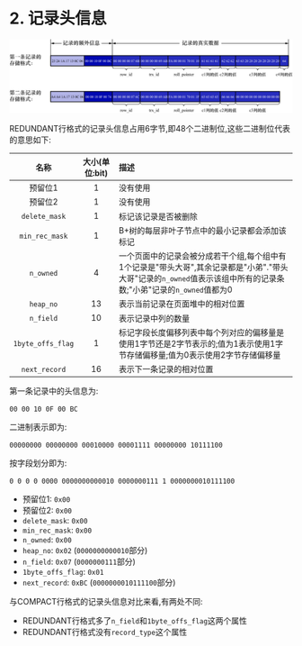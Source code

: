 # 2. 记录头信息

![REDUNDANT行格式下2条记录的具体格式](./img/REDUNDANT行格式下2条记录的具体格式.jpg)

REDUNDANT行格式的记录头信息占用6字节,即48个二进制位,这些二进制位代表的意思如下:

|        名称         | 大小(单位:bit) | 描述                                                                                                |
|:-----------------:|:----------:|:--------------------------------------------------------------------------------------------------|
|       预留位1        |     1      | 没有使用                                                                                              |
|       预留位2        |     1      | 没有使用                                                                                              |
|   `delete_mask`   |     1      | 标记该记录是否被删除                                                                                        |
|  `min_rec_mask`   |     1      | B+树的每层非叶子节点中的最小记录都会添加该标记                                                                          |
|     `n_owned`     |     4      | 一个页面中的记录会被分成若干个组,每个组中有1个记录是"带头大哥",其余记录都是"小弟"."带头大哥"记录的`n_owned`值表示该组中所有的记录条数;"小弟"记录的`n_owned`值都为0 |
|     `heap_no`     |     13     | 表示当前记录在页面堆中的相对位置                                                                                  |
|     `n_field`     |     10     | 表示记录中列的数量                                                                                         |
| `1byte_offs_flag` |     1      | 标记字段长度偏移列表中每个列对应的偏移量是使用1字节还是2字节表示的;值为1表示使用1字节存储偏移量;值为0表示使用2字节存储偏移量                                |
|   `next_record`   |     16     | 表示下一条记录的相对位置                                                                                      |

第一条记录中的头信息为:

```
00 00 10 0F 00 BC
```

二进制表示即为:

```
00000000 00000000 00010000 00001111 00000000 10111100
```

按字段划分即为:

```
0 0 0 0 0000 0000000000010 0000000111 1 0000000010111100
```

- 预留位1: `0x00`
- 预留位2: `0x00`
- `delete_mask`: `0x00`
- `min_rec_mask`: `0x00`
- `n_owned`: `0x00`
- `heap_no`: `0x02` (`0000000000010`部分)
- `n_field`: `0x07` (`0000000111`部分)
- `1byte_offs_flag`: `0x01`
- `next_record`: `0xBC` (`0000000010111100`部分)

与COMPACT行格式的记录头信息对比来看,有两处不同:

- REDUNDANT行格式多了`n_field`和`1byte_offs_flag`这两个属性
- REDUNDANT行格式没有`record_type`这个属性
